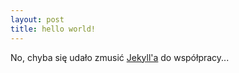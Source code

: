 ```yaml
---
layout: post
title: hello world!
---
```


No, chyba się udało zmusić [Jekyll'a](https://jekyllrb.com/) do współpracy...
